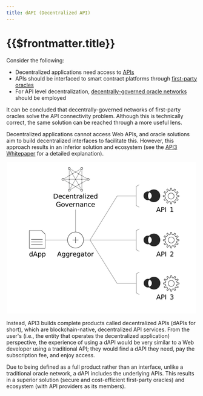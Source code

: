 ```yaml
---
title: dAPI (Decentralized API)
---
```


# {{$frontmatter.title}}

<TOC class="table-of-contents" :include-level="[2,3]" />

Consider the following:

- Decentralized applications need access to [APIs](./apis.md)
- APIs should be interfaced to smart contract platforms through
  [first-party oracles](./first-party-oracles.md)
- For API level decentralization,
  [decentrally-governed oracle networks](./decentrally-governed-oracle-networks.md)
  should be employed

It can be concluded that decentrally-governed networks of first-party oracles
solve the API connectivity problem. Although this is technically correct, the
same solution can be reached through a more useful lens.

Decentralized applications cannot access Web APIs, and oracle solutions aim to
build decentralized interfaces to facilitate this. However, this approach
results in an inferior solution and ecosystem (see the
<a href="/api3-whitepaper-v1.0.1.pdf" target="_api3-whitepaper">API3
Whitepaper</a> for a detailed explanation).

<p align="center">
  <img src="../assets/images/dapi.png" />
</p>

Instead, API3 builds complete products called decentralized APIs (dAPIs for
short), which are blockchain-native, decentralized API services. From the user's
(i.e., the entity that operates the decentralized application) perspective, the
experience of using a dAPI would be very similar to a Web developer using a
traditional API; they would find a dAPI they need, pay the subscription fee, and
enjoy access.

Due to being defined as a full product rather than an interface, unlike a
traditional oracle network, a dAPI includes the underlying APIs. This results in
a superior solution (secure and cost-efficient first-party oracles) and
ecosystem (with API providers as its members).
